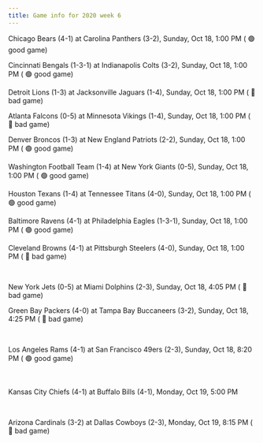 ```yaml
---
title: Game info for 2020 week 6
---
```

Chicago Bears (4-1) at Carolina Panthers (3-2), Sunday, Oct 18, 1:00 PM (	:green_circle: good game)

Cincinnati Bengals (1-3-1) at Indianapolis Colts (3-2), Sunday, Oct 18, 1:00 PM (	:green_circle: good game)

Detroit Lions (1-3) at Jacksonville Jaguars (1-4), Sunday, Oct 18, 1:00 PM (	:red_circle: bad game)

Atlanta Falcons (0-5) at Minnesota Vikings (1-4), Sunday, Oct 18, 1:00 PM (	:red_circle: bad game)

Denver Broncos (1-3) at New England Patriots (2-2), Sunday, Oct 18, 1:00 PM (	:green_circle: good game)

Washington Football Team (1-4) at New York Giants (0-5), Sunday, Oct 18, 1:00 PM (	:green_circle: good game)

Houston Texans (1-4) at Tennessee Titans (4-0), Sunday, Oct 18, 1:00 PM (	:green_circle: good game)

Baltimore Ravens (4-1) at Philadelphia Eagles (1-3-1), Sunday, Oct 18, 1:00 PM (	:green_circle: good game)

Cleveland Browns (4-1) at Pittsburgh Steelers (4-0), Sunday, Oct 18, 1:00 PM (	:red_circle: bad game)


<br/>

New York Jets (0-5) at Miami Dolphins (2-3), Sunday, Oct 18, 4:05 PM (	:red_circle: bad game)

Green Bay Packers (4-0) at Tampa Bay Buccaneers (3-2), Sunday, Oct 18, 4:25 PM (	:red_circle: bad game)


<br/>

Los Angeles Rams (4-1) at San Francisco 49ers (2-3), Sunday, Oct 18, 8:20 PM (	:green_circle: good game)


<br/>

Kansas City Chiefs (4-1) at Buffalo Bills (4-1), Monday, Oct 19, 5:00 PM


<br/>

Arizona Cardinals (3-2) at Dallas Cowboys (2-3), Monday, Oct 19, 8:15 PM (	:red_circle: bad game)

